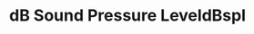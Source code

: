 ---
title: "dB Sound Pressure LeveldBspl"

categories: ['']

tags: ['dB', 'Sound', 'Pressure', 'LeveldBspl']

arwords: 'ديسيبل ضغط الصوت'

arexps: []

enwords: ['dB Sound Pressure LeveldBspl']

enexps: []

arlexicons: 'د'

enlexicons: 'D'

authors: ['Ruqayya Roshdy']

translators: ['']

citations: 'مقدمة في حوسبة اللغة العربية'

sources: 'مركز الملك عبدالله بن عبدالعزيز الدولي لخدمة اللغة العربية'

slug: ""
---